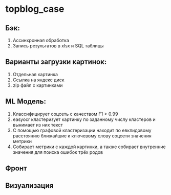 # topblog_case

## Бэк:
1) Ассинхронная обработка
2) Запись результатов в xlsx и SQL таблицы

## Варианты загрузки картинок:
1) Отдельная картинка
2) Ссылка на яндекс диск
3) zip файл с картинками
   
## ML Модель:
1) Классифицирует соцсеть c качеством F1 > 0.99
2) easyocr кластеризует картинку по заданному числу кластеров и вынимает из них текст
3) С помощью графовой кластеризации находит по евклидовому расстоянию ближайшие к ключевому слову соцсети значения метрики
4) Собирает метрики с каждой картинки, а также собирает внутренние значения для поиска ошибок трёх родов

## Фронт

## Визуализация
